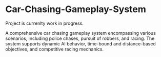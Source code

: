 # Car-Chasing-Gameplay-System
Project is currenlty work in progress.

A comprehensive car chasing gameplay system encompassing various scenarios, including police chases, pursuit of robbers, and racing. The system supports dynamic AI behavior, time-bound and distance-based objectives, and competitive racing mechanics.
